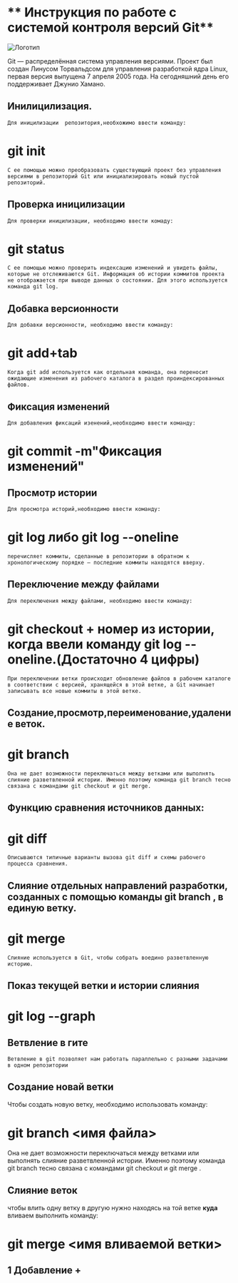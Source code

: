 # ** Инструкция по работе с системой контроля версий Git**
![ Логотип](Git.png)

Git — распределённая система управления версиями. Проект был создан Линусом Торвальдсом для управления разработкой ядра Linux, первая версия выпущена 7 апреля 2005 года. На сегодняшний день его поддерживает Джунио Хамано.



## Инилицилизация.
    Для иницилизации  репозитория,необхожимо ввести команду:
   # **git init**
    С ее помощью можно преобразовать существующий проект без управления версиями в репозиторий Git или инициализировать новый пустой репозиторий.
    
## Проверка иницилизации
    Для проверки иницилизации, необходимо ввести комаду:
   # **git status**
    С ее помощью можно проверить индексацию изменений и увидеть файлы, которые не отслеживаются Git. Информация об истории коммитов проекта не отображается при выводе данных о состоянии. Для этого используется команда git log.

## Добавка версионности
    Для добавки версионности, необходимо ввести команду:
   # **git add+tab**
    Когда git add используется как отдельная команда, она переносит ожидающие изменения из рабочего каталога в раздел проиндексированных файлов.

## Фиксация изменений
    Для добавления фиксаций изенений,необходимо ввести команду:
# **git commit -m"Фиксация изменений"**


## Просмотр истории
    Для просмотра историй,необходимо ввести команду:
# **git log либо git log --oneline**
    перечисляет коммиты, сделанные в репозитории в обратном к хронологическому порядке — последние коммиты находятся вверху.


## Переключение между файлами
    Для переключения между файлами, необходимо ввести команду:
# **git checkout + номер из истории, когда ввели команду git log --oneline.(Достаточно 4 цифры)**
    При переключении ветки происходит обновление файлов в рабочем каталоге в соответствии с версией, хранящейся в этой ветке, а Git начинает записывать все новые коммиты в этой ветке.


## Создание,просмотр,переименование,удаление веток.

# **git branch**
    Она не дает возможности переключаться между ветками или выполнять слияние разветвленной истории. Именно поэтому команда git branch тесно связана с командами git checkout и git merge. 


## Функцию сравнения источников данных:
# **git diff**
    Описываются типичные варианты вызова git diff и схемы рабочего процесса сравнения.


## Cлияние отдельных направлений разработки, созданных с помощью команды git branch , в единую ветку.
# **git merge**
    Слияние используется в Git, чтобы собрать воедино разветвленную историю.


## Показ текущей ветки и истории слияния

# **git log --graph**

## Ветвление в гите

    Ветвление в git позволяет нам работать параллельно с разными задачами в одном репозитории


## Создание новай ветки 

Чтобы создать новую ветку, необходимо использовать команду:

# **git branch <имя файла>**

Она не дает возможности переключаться между ветками или выполнять слияние разветвленной истории. Именно поэтому команда git branch тесно связана с командами git checkout и git merge .

## Слияние веток 

чтобы влить одну ветку в другую нужно находясь  на той ветке **куда** вливаем выполнить команду:

# **git merge <имя вливаемой ветки>**

## 1 Добавление +


